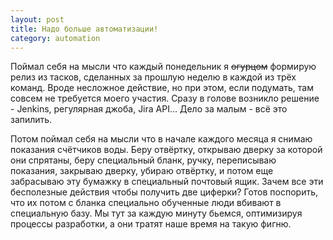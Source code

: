 ```yaml
---
layout: post
title: Надо больше автоматизации!
category: automation
---
```


Поймал себя на мысли что каждый понедельник я <strike>огурцом</strike> формирую релиз из тасков, сделанных за прошлую неделю в каждой из трёх команд. Вроде несложное действие, но при этом, если подумать, там совсем не требуется моего участия. Сразу в голове возникло решение - Jenkins, регулярная джоба, Jira API... Дело за малым - всё это запилить.

Потом поймал себя на мысли что в начале каждого месяца я снимаю показания счётчиков воды. Беру отвёртку, открываю дверку за которой они спрятаны, беру специальный бланк, ручку, переписываю показания, закрываю дверку, убираю отвёртку, и потом еще забрасываю эту бумажку в специальный почтовый ящик. Зачем все эти бесполезные действия чтобы получить две циферки? Готов поспорить, что их потом с бланка специально обученные люди вбивают в специальную базу. Мы тут за каждую минуту бьемся, оптимизируя процессы разработки, а они тратят наше время на такую фигню.